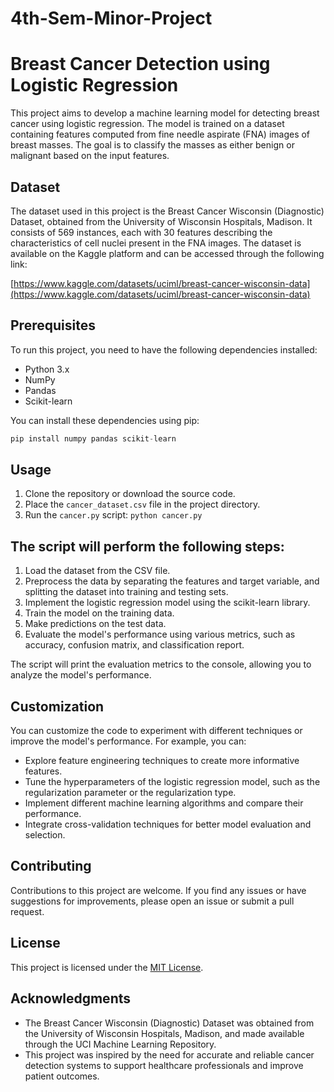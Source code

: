 # 4th-Sem-Minor-Project
# Breast Cancer Detection using Logistic Regression

This project aims to develop a machine learning model for detecting breast cancer using logistic regression. The model is trained on a dataset containing features computed from fine needle aspirate (FNA) images of breast masses. The goal is to classify the masses as either benign or malignant based on the input features.

## Dataset

The dataset used in this project is the Breast Cancer Wisconsin (Diagnostic) Dataset, obtained from the University of Wisconsin Hospitals, Madison. It consists of 569 instances, each with 30 features describing the characteristics of cell nuclei present in the FNA images. The dataset is available on the Kaggle platform and can be accessed through the following link:

[https://www.kaggle.com/datasets/uciml/breast-cancer-wisconsin-data](https://www.kaggle.com/datasets/uciml/breast-cancer-wisconsin-data)

## Prerequisites

To run this project, you need to have the following dependencies installed:

- Python 3.x
- NumPy
- Pandas
- Scikit-learn

You can install these dependencies using pip:
```python
pip install numpy pandas scikit-learn
```
## Usage

1. Clone the repository or download the source code.
2. Place the `cancer_dataset.csv` file in the project directory.
3. Run the `cancer.py` script: ```python cancer.py```
## The script will perform the following steps:

1. Load the dataset from the CSV file.
2. Preprocess the data by separating the features and target variable, and splitting the dataset into training and testing sets.
3. Implement the logistic regression model using the scikit-learn library.
4. Train the model on the training data.
5. Make predictions on the test data.
6. Evaluate the model's performance using various metrics, such as accuracy, confusion matrix, and classification report.

The script will print the evaluation metrics to the console, allowing you to analyze the model's performance.

## Customization

You can customize the code to experiment with different techniques or improve the model's performance. For example, you can:

- Explore feature engineering techniques to create more informative features.
- Tune the hyperparameters of the logistic regression model, such as the regularization parameter or the regularization type.
- Implement different machine learning algorithms and compare their performance.
- Integrate cross-validation techniques for better model evaluation and selection.

## Contributing

Contributions to this project are welcome. If you find any issues or have suggestions for improvements, please open an issue or submit a pull request.

## License

This project is licensed under the [MIT License](LICENSE).

## Acknowledgments

- The Breast Cancer Wisconsin (Diagnostic) Dataset was obtained from the University of Wisconsin Hospitals, Madison, and made available through the UCI Machine Learning Repository.
- This project was inspired by the need for accurate and reliable cancer detection systems to support healthcare professionals and improve patient outcomes.
